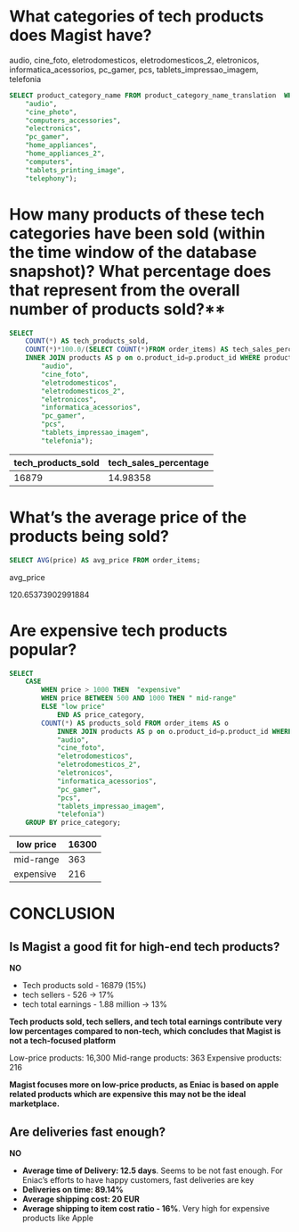 # What categories of tech products does Magist have?

audio, cine_foto, eletrodomesticos, eletrodomesticos_2, eletronicos, informatica_acessorios, pc_gamer, pcs, tablets_impressao_imagem, telefonia

```sql
SELECT product_category_name FROM product_category_name_translation  WHERE product_category_name_english IN (
	"audio",
	"cine_photo",
	"computers_accessories",
	"electronics",
	"pc_gamer",
	"home_appliances",
	"home_appliances_2",
	"computers",
	"tablets_printing_image",
	"telephony");
```

# How many products of these tech categories have been sold (within the time window of the database snapshot)? What percentage does that represent from the overall number of products sold?**

```sql
SELECT   
	COUNT(*) AS tech_products_sold,
	COUNT(*)*100.0/(SELECT COUNT(*)FROM order_items) AS tech_sales_percentage FROM order_items AS o 
	INNER JOIN products AS p on o.product_id=p.product_id WHERE product_category_name IN (
		"audio",
		"cine_foto",
		"eletrodomesticos",
		"eletrodomesticos_2",
		"eletronicos",
		"informatica_acessorios",
		"pc_gamer",
		"pcs",
		"tablets_impressao_imagem",
		"telefonia");
```

| tech_products_sold | tech_sales_percentage |
| --- | --- |
| 16879 | 14.98358 |

# What’s the average price of the products being sold?

```sql
SELECT AVG(price) AS avg_price FROM order_items;
```

avg_price

120.65373902991884

# Are expensive tech products popular?

```sql
SELECT 
	CASE
		WHEN price > 1000 THEN  "expensive"
		WHEN price BETWEEN 500 AND 1000 THEN " mid-range"
		ELSE "low price"
			END AS price_category,
		COUNT(*) AS products_sold FROM order_items AS o 
			INNER JOIN products AS p on o.product_id=p.product_id WHERE product_category_name IN (
			"audio",
			"cine_foto",
			"eletrodomesticos",
			"eletrodomesticos_2",
			"eletronicos",
			"informatica_acessorios",
			"pc_gamer",
			"pcs",
			"tablets_impressao_imagem",
			"telefonia")
	GROUP BY price_category;
```

| low price | 16300 |
| --- | --- |
| mid-range | 363 |
| expensive | 216 |

# CONCLUSION

## Is Magist a good fit for high-end tech products?
**NO**

- Tech products sold - 16879 (15%)
- tech sellers - 526 → 17%
- tech total earnings - 1.88 million → 13%

**Tech products sold, tech sellers, and tech total earnings contribute very low percentages compared to non-tech, which concludes that Magist is not a tech-focused platform**

Low-price products: 16,300
Mid-range products: 363
Expensive products: 216

**Magist focuses more on low-price  products, as Eniac is based on apple related products which are expensive this may not be the ideal marketplace.**

## Are deliveries fast enough?
**NO**

- **Average time of Delivery: 12.5 days**. Seems to be not fast enough. For Eniac’s efforts to have happy customers, fast deliveries are key
- **Deliveries on time: 89.14%**
- **Average shipping cost: 20 EUR**
- **Average shipping to item cost ratio - 16%**. Very high for expensive products like Apple